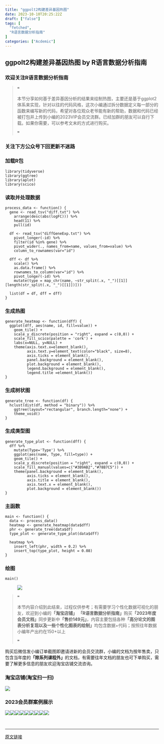 ```yaml
---
title: "ggpolt2构建差异基因热图"
date: 2023-10-10T20:25:22Z
draft: ["false"]
tags: [
  "fetched",
  "R语言数据分析指南"
]
categories: ["Acdemic"]
---
```

ggpolt2构建差异基因热图 by R语言数据分析指南
------
<div><section data-tool="mdnice编辑器" data-website="https://www.mdnice.com"><h3 data-tool="mdnice编辑器"><span></span><span><span></span>欢迎关注R语言数据分析指南</span><span></span></h3><blockquote data-tool="mdnice编辑器"><span>❝</span><p>本节分享如何基于差异基因分析的结果来绘制热图，主要还是基于ggplot2体系来实现，针对以往的代码风格，这次小编通过拆分数据定义每一部分的函数来编写新的代码，希望对各位观众老爷能有新的帮助，数据和代码已经被打包并上传到小编的2023VIP会员交流群。已经加群的朋友可以自行下载。如果你需要，可以参考文末的方式进行购买。</p><span>❞</span></blockquote><h3 data-tool="mdnice编辑器"><span></span><span><span></span>关注下方公众号下回更新不迷路</span><span></span></h3><section><mp-common-profile data-pluginname="mpprofile" data-id="Mzg3MzQzNTYzMw==" data-headimg="http://mmbiz.qpic.cn/mmbiz_png/EibnicgwScTAZF0rpeZII9Ltl26VbVagriczTria1fib3XgjwwHEHFjPzkmGpqWDVVHBSzhENictUM2iavAKiaM5lc9USw/0?wx_fmt=png" data-nickname="R语言数据分析指南" data-alias="YanJANtwo" data-signature="R语言重症爱好者，喜欢绘制各种精美的图表，喜欢的小伙伴可以关注我，跟我一起学习" data-from="0" data-is_biz_ban="0"></mp-common-profile></section><h3 data-tool="mdnice编辑器"><span></span><span><span></span>加载R包</span><span></span></h3><pre data-tool="mdnice编辑器"><span></span><code><span>library</span>(tidyverse)<br><span>library</span>(ggtree)<br><span>library</span>(aplot)<br><span>library</span>(scico)<br></code></pre><h3 data-tool="mdnice编辑器"><span></span><span><span></span>读取并处理数据</span><span></span></h3><pre data-tool="mdnice编辑器"><span></span><code>process_data &lt;- <span>function</span>() {<br>  gene &lt;- read_tsv(<span>"diff.txt"</span>) %&gt;% <br>    arrange(desc(abs(logFC))) %&gt;% <br>    head(<span>11</span>) %&gt;% <br>    pull(id)<br>  <br>  df &lt;- read_tsv(<span>"diffGeneExp.txt"</span>) %&gt;% <br>    pivot_longer(-id) %&gt;% <br>    filter(id %<span>in</span>% gene) %&gt;% <br>    pivot_wider(., names_from=name, values_from=value) %&gt;% <br>    column_to_rownames(var=<span>"id"</span>)<br>  <br>  dff &lt;- df %&gt;% <br>    scale() %&gt;% <br>    as.data.frame() %&gt;% <br>    rownames_to_column(var=<span>"id"</span>) %&gt;% <br>    pivot_longer(-id) %&gt;% <br>    mutate(type = map_chr(name, ~str_split(.x, <span>"_"</span>)[[<span>1</span>]][length(str_split(.x, <span>"_"</span>)[[<span>1</span>]])]))<br>  <br>  list(df = df, dff = dff)<br>}<br></code></pre><h3 data-tool="mdnice编辑器"><span></span><span><span></span>生成热图</span><span></span></h3><pre data-tool="mdnice编辑器"><span></span><code>generate_heatmap &lt;- <span>function</span>(dff) {<br>  ggplot(dff, aes(name, id, fill=value)) +<br>    geom_tile() +<br>    scale_y_discrete(position = <span>"right"</span>, expand = c(0,0)) +<br>    scale_fill_scico(palette = <span>'cork'</span>) +<br>    labs(x=NULL, y=NULL) +<br>    theme(axis.text.x=element_blank(),<br>          axis.text.y=element_text(color=<span>"black"</span>, size=8),<br>          axis.ticks = element_blank(),<br>          panel.background = element_blank(),<br>          plot.background = element_blank(),<br>          legend.background = element_blank(),<br>          legend.title =element_blank())<br>}<br></code></pre><h3 data-tool="mdnice编辑器"><span></span><span><span></span>生成树状图</span><span></span></h3><pre data-tool="mdnice编辑器"><span></span><code>generate_tree &lt;- <span>function</span>(df) {<br>  hclust(dist(df, method = <span>"binary"</span>)) %&gt;% <br>    ggtree(layout=<span>"rectangular"</span>, branch.length=<span>"none"</span>) +<br>    theme_void()<br>}<br></code></pre><h3 data-tool="mdnice编辑器"><span></span><span><span></span>生成类型图</span><span></span></h3><pre data-tool="mdnice编辑器"><span></span><code>generate_type_plot &lt;- <span>function</span>(dff) {<br>  dff %&gt;% <br>    mutate(Type=<span>'Type'</span>) %&gt;% <br>    ggplot(aes(name, Type, fill=type)) +<br>    geom_tile() +<br>    scale_y_discrete(position = <span>"right"</span>, expand = c(<span>0</span>,<span>0</span>)) +<br>    scale_fill_manual(values=c(<span>"#3B9AB2"</span>,<span>"#78B7C5"</span>)) +<br>    theme(panel.background = element_blank(),<br>          axis.ticks = element_blank(),<br>          axis.title = element_blank(),<br>          axis.text.x = element_blank(),<br>          plot.background = element_blank())<br>}<br></code></pre><h3 data-tool="mdnice编辑器"><span></span><span><span></span>主函数</span><span></span></h3><pre data-tool="mdnice编辑器"><span></span><code>main &lt;- <span>function</span>() {<br>  data &lt;- process_data()<br>  heatmap &lt;- generate_heatmap(data$dff)<br>  phr &lt;- generate_tree(data$df)<br>  type_plot &lt;- generate_type_plot(data$dff)<br>  <br>  heatmap %&gt;% <br>    insert_left(phr, width = <span>0.2</span>) %&gt;% <br>    insert_top(type_plot, height = <span>0.08</span>)<br>}<br></code></pre><h3 data-tool="mdnice编辑器"><span></span><span><span></span>绘图</span><span></span></h3><pre data-tool="mdnice编辑器"><span></span><code>main()<br></code></pre><figure data-tool="mdnice编辑器"><img data-ratio="0.39444444444444443" data-src="https://mmbiz.qpic.cn/mmbiz_png/EibnicgwScTAbN63IibBKzPkypTUkcpsxAPTx18fcF9CbUXCgNlRMM9rk59wIcxMyRkj5FZeRIYDO6U3wQj4Olqqw/640?wx_fmt=png" data-type="png" data-w="1080" src="https://mmbiz.qpic.cn/mmbiz_png/EibnicgwScTAbN63IibBKzPkypTUkcpsxAPTx18fcF9CbUXCgNlRMM9rk59wIcxMyRkj5FZeRIYDO6U3wQj4Olqqw/640?wx_fmt=png"></figure><blockquote data-tool="mdnice编辑器"><span>❝</span><p>本节内容介绍到此结束，过程仅供参考；有需要学习个性化数据可视化的朋友，欢迎到小编的<strong>「淘宝店铺」</strong> <strong>「R语言数据分析指南」</strong>购买<strong>「2023年度会员文档」</strong>同步更新中<strong>「售价149元」</strong>，内容主要包括各种<strong>「高分论文的图表分析复现以及一些个性化图表的绘制」</strong>均包含数据+代码；按照往年数据小编年产出约在150+以上</p><span>❞</span></blockquote><p data-tool="mdnice编辑器">购买后微信发小编订单截图即邀请进新的会员交流群，小编的文档为按年售卖，只包含当年度的<strong>「除系列课程外」</strong>的文档，有需要往年文档的朋友也可下单购买，需要了解更多信息的朋友欢迎淘宝店铺交流咨询。</p><h3 data-tool="mdnice编辑器"><span></span><span><span></span>淘宝店铺(淘宝扫一扫)</span><span></span></h3><p><img data-galleryid="" data-ratio="1.0210420841683367" data-s="300,640" data-src="https://mmbiz.qpic.cn/mmbiz_jpg/EibnicgwScTAbvhPDLGT8NaialEsht92PTYNJWpmVLfoYGic1uha5FyBrDCibibZCLjiazgvpT1XcdwibfVywD2el0VAgg/640?wx_fmt=jpeg" data-type="jpeg" data-w="998" src="https://mmbiz.qpic.cn/mmbiz_jpg/EibnicgwScTAbvhPDLGT8NaialEsht92PTYNJWpmVLfoYGic1uha5FyBrDCibibZCLjiazgvpT1XcdwibfVywD2el0VAgg/640?wx_fmt=jpeg"></p><h3 data-tool="mdnice编辑器"><span></span><span><span></span>2023会员群案例展示</span><span></span></h3><p data-tool="mdnice编辑器"><img data-ratio="0.4255555555555556" data-src="https://mmbiz.qpic.cn/mmbiz_png/EibnicgwScTAbN63IibBKzPkypTUkcpsxAPuicA0fv7U6U7VJos49alAsuxIGy3GWGkBJTIvWNFILhxgvY5FmAf3LA/640?wx_fmt=png" data-type="png" data-w="900" src="https://mmbiz.qpic.cn/mmbiz_png/EibnicgwScTAbN63IibBKzPkypTUkcpsxAPuicA0fv7U6U7VJos49alAsuxIGy3GWGkBJTIvWNFILhxgvY5FmAf3LA/640?wx_fmt=png"><img data-ratio="0.4255555555555556" data-src="https://mmbiz.qpic.cn/mmbiz_png/EibnicgwScTAbN63IibBKzPkypTUkcpsxAPULOMHnncY63ZaLwqKr1XozialtEbsMfsJouxHlzQaGntv6exmjU9miaQ/640?wx_fmt=png" data-type="png" data-w="900" src="https://mmbiz.qpic.cn/mmbiz_png/EibnicgwScTAbN63IibBKzPkypTUkcpsxAPULOMHnncY63ZaLwqKr1XozialtEbsMfsJouxHlzQaGntv6exmjU9miaQ/640?wx_fmt=png"><img data-ratio="0.4255555555555556" data-src="https://mmbiz.qpic.cn/mmbiz_png/EibnicgwScTAbN63IibBKzPkypTUkcpsxAPvvJDCxg00VJ50g5tvyiaPgyS2EpY1SHUlPbHVnj4rNc7HXzfL9RXPCg/640?wx_fmt=png" data-type="png" data-w="900" src="https://mmbiz.qpic.cn/mmbiz_png/EibnicgwScTAbN63IibBKzPkypTUkcpsxAPvvJDCxg00VJ50g5tvyiaPgyS2EpY1SHUlPbHVnj4rNc7HXzfL9RXPCg/640?wx_fmt=png"><img data-ratio="0.4255555555555556" data-src="https://mmbiz.qpic.cn/mmbiz_png/EibnicgwScTAbN63IibBKzPkypTUkcpsxAP1LIlXF3InLTtW7ruVIGicvYwIG0KOqVIicw6rCDIn5yEaTlRd4o4OYNQ/640?wx_fmt=png" data-type="png" data-w="900" src="https://mmbiz.qpic.cn/mmbiz_png/EibnicgwScTAbN63IibBKzPkypTUkcpsxAP1LIlXF3InLTtW7ruVIGicvYwIG0KOqVIicw6rCDIn5yEaTlRd4o4OYNQ/640?wx_fmt=png"><img data-ratio="0.4255555555555556" data-src="https://mmbiz.qpic.cn/mmbiz_png/EibnicgwScTAbN63IibBKzPkypTUkcpsxAPzLFtk5I032OX8j2KHmswCbtvPoI8fMaNX9oc8OicxLptl70YRZOxQBA/640?wx_fmt=png" data-type="png" data-w="900" src="https://mmbiz.qpic.cn/mmbiz_png/EibnicgwScTAbN63IibBKzPkypTUkcpsxAPzLFtk5I032OX8j2KHmswCbtvPoI8fMaNX9oc8OicxLptl70YRZOxQBA/640?wx_fmt=png"><img data-ratio="0.4255555555555556" data-src="https://mmbiz.qpic.cn/mmbiz_png/EibnicgwScTAbN63IibBKzPkypTUkcpsxAPtevCUU8dbUCDjFFeVblVm6YagIicztl3IJrKe1OqyGXqcKzDZ8LicUPQ/640?wx_fmt=png" data-type="png" data-w="900" src="https://mmbiz.qpic.cn/mmbiz_png/EibnicgwScTAbN63IibBKzPkypTUkcpsxAPtevCUU8dbUCDjFFeVblVm6YagIicztl3IJrKe1OqyGXqcKzDZ8LicUPQ/640?wx_fmt=png"><img data-ratio="0.4255555555555556" data-src="https://mmbiz.qpic.cn/mmbiz_png/EibnicgwScTAbN63IibBKzPkypTUkcpsxAPv4EAqyxjgS9TBRxIESmKzuStaVxm3O5vibqlrfzOHuicDj65Do62gI7A/640?wx_fmt=png" data-type="png" data-w="900" src="https://mmbiz.qpic.cn/mmbiz_png/EibnicgwScTAbN63IibBKzPkypTUkcpsxAPv4EAqyxjgS9TBRxIESmKzuStaVxm3O5vibqlrfzOHuicDj65Do62gI7A/640?wx_fmt=png"><img data-ratio="0.4255555555555556" data-src="https://mmbiz.qpic.cn/mmbiz_png/EibnicgwScTAbN63IibBKzPkypTUkcpsxAP2Uo0icKNHib8qPU53qFCsZ4SrjyGFvBT0IKTUuWkAM0yu9Y3AmRE4Xicg/640?wx_fmt=png" data-type="png" data-w="900" src="https://mmbiz.qpic.cn/mmbiz_png/EibnicgwScTAbN63IibBKzPkypTUkcpsxAP2Uo0icKNHib8qPU53qFCsZ4SrjyGFvBT0IKTUuWkAM0yu9Y3AmRE4Xicg/640?wx_fmt=png"><img data-ratio="0.4255555555555556" data-src="https://mmbiz.qpic.cn/mmbiz_png/EibnicgwScTAbN63IibBKzPkypTUkcpsxAPPcIQG45GibXAGdevzNE2YPPbYvB0egvQaRXMF0icbwIYdbIx6lGlukJg/640?wx_fmt=png" data-type="png" data-w="900" src="https://mmbiz.qpic.cn/mmbiz_png/EibnicgwScTAbN63IibBKzPkypTUkcpsxAPPcIQG45GibXAGdevzNE2YPPbYvB0egvQaRXMF0icbwIYdbIx6lGlukJg/640?wx_fmt=png"></p></section><p><br></p><p><mp-style-type data-value="3"></mp-style-type></p></div>  
<hr>
<a href="https://mp.weixin.qq.com/s/Raa0fzbduQtCxNsYaGVZug",target="_blank" rel="noopener noreferrer">原文链接</a>
